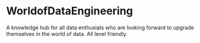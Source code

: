 # WorldofDataEngineering
A knowledge hub for all data enthusiats who are looking forward to upgrade themselves in the world of data. All level friendly.
